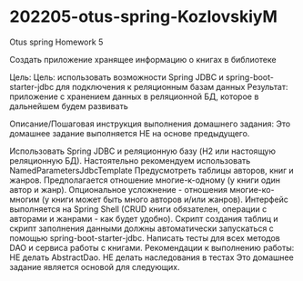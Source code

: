 # 202205-otus-spring-KozlovskiyM
Otus spring Homework 5

Создать приложение хранящее информацию о книгах в библиотеке

Цель:
Цель: использовать возможности Spring JDBC и spring-boot-starter-jdbc для подключения к реляционным базам данных
Результат: приложение с хранением данных в реляционной БД, которое в дальнейшем будем развивать

Описание/Пошаговая инструкция выполнения домашнего задания:
Это домашнее задание выполняется НЕ на основе предыдущего.

Использовать Spring JDBC и реляционную базу (H2 или настоящую реляционную БД). Настоятельно рекомендуем использовать NamedParametersJdbcTemplate
Предусмотреть таблицы авторов, книг и жанров.
Предполагается отношение многие-к-одному (у книги один автор и жанр). Опциональное усложнение - отношения многие-ко-многим (у книги может быть много авторов и/или жанров).
Интерфейс выполняется на Spring Shell (CRUD книги обязателен, операции с авторами и жанрами - как будет удобно).
Скрипт создания таблиц и скрипт заполнения данными должны автоматически запускаться с помощью spring-boot-starter-jdbc.
Написать тесты для всех методов DAO и сервиса работы с книгами. Рекомендации к выполнению работы:
НЕ делать AbstractDao.
НЕ делать наследования в тестах Это домашнее задание является основой для следующих.